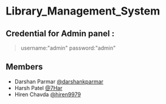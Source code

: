 # Library_Management_System


## Credential for Admin panel :

> username:"admin"       password:"admin"


## Members
* Darshan Parmar [@darshankparmar](https://github.com/darshankparmar)
* Harsh Patel [@7Har](https://github.com/7Har)
* Hiren Chavda [@hiren9979](https://github.com/hiren9979)
